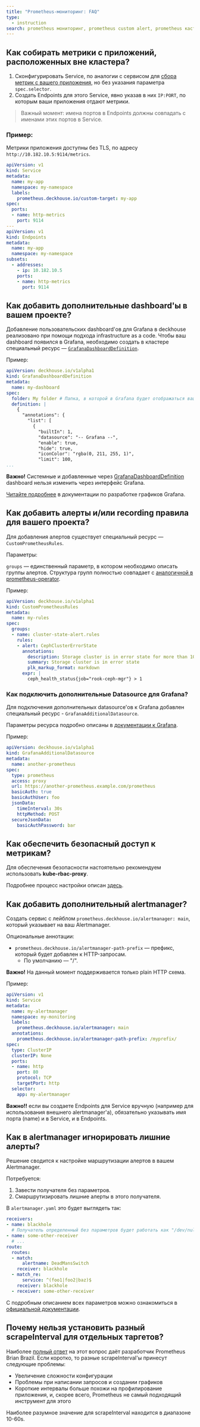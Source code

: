 ```yaml
---
title: "Prometheus-мониторинг: FAQ"
type:
  - instruction
search: prometheus мониторинг, prometheus custom alert, prometheus кастомный алертинг
---
```



## Как собирать метрики с приложений, расположенных вне кластера?

1. Сконфигурировать Service, по аналогии с сервисом для [сбора метрик с вашего приложения](../../modules/340-monitoring-custom/#пример-service), но без указания параметра `spec.selector`.
1. Создать Endpoints для этого Service, явно указав в них `IP:PORT`, по которым ваши приложения отдают метрики.
> Важный момент: имена портов в Endpoints должны совпадать с именами этих портов в Service. 

### Пример:
Метрики приложения доступны без TLS, по адресу `http://10.182.10.5:9114/metrics`.
```yaml
apiVersion: v1
kind: Service
metadata:
  name: my-app
  namespace: my-namespace
  labels:
    prometheus.deckhouse.io/custom-target: my-app
spec:
  ports:
  - name: http-metrics
    port: 9114
---
apiVersion: v1
kind: Endpoints
metadata:
  name: my-app
  namespace: my-namespace
subsets:
  - addresses:
    - ip: 10.182.10.5
    ports:
    - name: http-metrics
      port: 9114
```

## Как добавить дополнительные dashboard'ы в вашем проекте?

Добавление пользовательских dashboard'ов для Grafana в deckhouse реализовано при помощи подхода infrastructure as a code.
Чтобы ваш dashboard появился в Grafana, необходимо создать в кластере специальный ресурс — [`GrafanaDashboardDefinition`](cr.html#grafanadashboarddefinition).

Пример:
```yaml
apiVersion: deckhouse.io/v1alpha1
kind: GrafanaDashboardDefinition
metadata:
  name: my-dashboard
spec:
  folder: My folder # Папка, в которой в Grafana будет отображаться ваш dashboard
  definition: |
    {
      "annotations": {
        "list": [
          {
            "builtIn": 1,
            "datasource": "-- Grafana --",
            "enable": true,
            "hide": true,
            "iconColor": "rgba(0, 211, 255, 1)",
            "limit": 100,
...
```
**Важно!** Системные и добавленные через [GrafanaDashboardDefinition](cr.html#grafanadashboarddefinition) dashboard нельзя изменить через интерфейс Grafana.

[Читайте подробнее](../../modules/300-prometheus/grafana_dashboard_development.html) в документации по разработке графиков Grafana.

## Как добавить алерты и/или recording правила для вашего проекта?

Для добавления алертов существует специальный ресурс — `CustomPrometheusRules`.

Параметры:

`groups` — единственный параметр, в котором необходимо описать группы алертов. Структура групп полностью совпадает с [аналогичной в prometheus-operator](https://github.com/coreos/prometheus-operator/blob/ed9e365370603345ec985b8bfb8b65c242262497/Documentation/api.md#rulegroup).

Пример:
```yaml
apiVersion: deckhouse.io/v1alpha1
kind: CustomPrometheusRules
metadata:
  name: my-rules
spec:
  groups:
  - name: cluster-state-alert.rules
    rules:
    - alert: CephClusterErrorState
      annotations:
        description: Storage cluster is in error state for more than 10m.
        summary: Storage cluster is in error state
        plk_markup_format: markdown
      expr: |
        ceph_health_status{job="rook-ceph-mgr"} > 1
```
### Как подключить дополнительные Datasource для Grafana?
Для подключения дополнительных datasource'ов к Grafana добавлен специальный ресурс - `GrafanaAdditionalDatasource`.

Параметры ресурса подробно описаны в [документации к Grafana](https://grafana.com/docs/grafana/latest/administration/provisioning/#example-datasource-config-file).

Пример:
```yaml
apiVersion: deckhouse.io/v1alpha1
kind: GrafanaAdditionalDatasource
metadata:
  name: another-prometheus
spec:
  type: prometheus
  access: proxy
  url: https://another-prometheus.example.com/prometheus
  basicAuth: true
  basicAuthUser: foo
  jsonData:
    timeInterval: 30s
    httpMethod: POST
  secureJsonData:
    basicAuthPassword: bar
```

## Как обеспечить безопасный доступ к метрикам?
Для обеспечения безопасности настоятельно рекомендуем использовать **kube-rbac-proxy**.

Подробнее процесс настройки описан [здесь](../../modules/300-prometheus/prometheus_targets_development.html).

## Как добавить дополнительный alertmanager?

Создать сервис с лейблом `prometheus.deckhouse.io/alertmanager: main`, который указывает на ваш Alertmanager.

Опциональные аннотации:
* `prometheus.deckhouse.io/alertmanager-path-prefix` — префикс, который будет добавлен к HTTP-запросам.
  * По умолчанию — "/".

**Важно!** На данный момент поддерживается только plain HTTP схема.

Пример:
```yaml
apiVersion: v1
kind: Service
metadata:
  name: my-alertmanager
  namespace: my-monitoring
  labels:
    prometheus.deckhouse.io/alertmanager: main
  annotations:
    prometheus.deckhouse.io/alertmanager-path-prefix: /myprefix/
spec:
  type: ClusterIP
  clusterIP: None
  ports:
  - name: http
    port: 80
    protocol: TCP
    targetPort: http
  selector:
    app: my-alertmanager
```
**Важно!!** если вы создаете Endpoints для Service вручную (например для использования внешнего alertmanager'а), обязательно указывать имя порта (name) и в Service, и в Endpoints.

## Как в alertmanager игнорировать лишние алерты?

Решение сводится к настройке маршрутизации алертов в вашем Alertmanager.

Потребуется: 
1. Завести получателя без параметров.
1. Смаршрутизировать лишние алерты в этого получателя. 

В `alertmanager.yaml` это будет выглядеть так:
```yaml
receivers:
- name: blackhole
  # Получатель определенный без параметров будет работать как "/dev/null".
- name: some-other-receiver
  # ...
route:
  routes:
  - match:
      alertname: DeadMansSwitch
    receiver: blackhole
  - match_re:
      service: ^(foo1|foo2|baz)$
    receiver: blackhole
  - receiver: some-other-receiver
```

С подробным описанием всех параметров можно ознакомиться в [официальной документации](https://prometheus.io/docs/alerting/latest/configuration/#configuration-file).

## Почему нельзя установить разный scrapeInterval для отдельных таргетов?

Наиболее [полный ответ](https://www.robustperception.io/keep-it-simple-scrape_interval-id) на этот вопрос даёт разработчик Prometheus Brian Brazil.
Если коротко, то разные scrapeInterval'ы принесут следующие проблемы:
* Увеличение сложности конфигурации
* Проблемы при написании запросов и создании графиков
* Короткие интервалы больше похожи на профилирование приложения, и, скорее всего, Prometheus не самый подходящий инструмент для этого

Наиболее разумное значение для scrapeInterval находится в диапазоне 10-60s.
